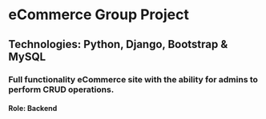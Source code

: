 # eCommerce Group Project 

## Technologies: Python, Django, Bootstrap & MySQL

### Full functionality eCommerce site with the ability for admins to perform CRUD operations.

#### Role: Backend
